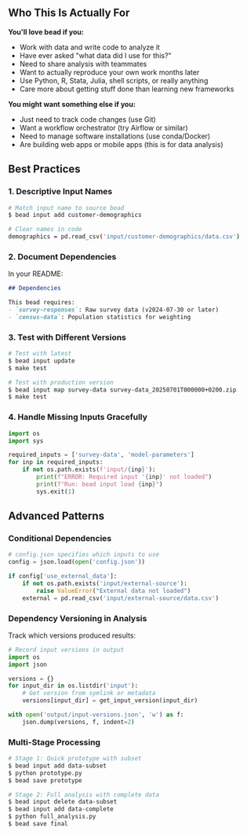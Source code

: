 ## Who This Is Actually For

**You'll love bead if you:**
- Work with data and write code to analyze it
- Have ever asked "what data did I use for this?" 
- Need to share analysis with teammates
- Want to actually reproduce your own work months later
- Use Python, R, Stata, Julia, shell scripts, or really anything
- Care more about getting stuff done than learning new frameworks

**You might want something else if you:**
- Just need to track code changes (use Git)
- Want a workflow orchestrator (try Airflow or similar)  
- Need to manage software installations (use conda/Docker)
- Are building web apps or mobile apps (this is for data analysis)


## Best Practices

### 1. Descriptive Input Names

```bash
# Match input name to source bead
$ bead input add customer-demographics

# Clear names in code
demographics = pd.read_csv('input/customer-demographics/data.csv')
```

### 2. Document Dependencies

In your README:
```markdown
## Dependencies

This bead requires:
- `survey-responses`: Raw survey data (v2024-07-30 or later)
- `census-data`: Population statistics for weighting
```

### 3. Test with Different Versions

```bash
# Test with latest
$ bead input update
$ make test

# Test with production version
$ bead input map survey-data survey-data_20250701T000000+0200.zip
$ make test
```

### 4. Handle Missing Inputs Gracefully

```python
import os
import sys

required_inputs = ['survey-data', 'model-parameters']
for inp in required_inputs:
    if not os.path.exists(f'input/{inp}'):
        print(f"ERROR: Required input '{inp}' not loaded")
        print(f"Run: bead input load {inp}")
        sys.exit(1)
```

## Advanced Patterns

### Conditional Dependencies

```python
# config.json specifies which inputs to use
config = json.load(open('config.json'))

if config['use_external_data']:
    if not os.path.exists('input/external-source'):
        raise ValueError("External data not loaded")
    external = pd.read_csv('input/external-source/data.csv')
```

### Dependency Versioning in Analysis

Track which versions produced results:

```python
# Record input versions in output
import os
import json

versions = {}
for input_dir in os.listdir('input'):
    # Get version from symlink or metadata
    versions[input_dir] = get_input_version(input_dir)

with open('output/input-versions.json', 'w') as f:
    json.dump(versions, f, indent=2)
```

### Multi-Stage Processing

```bash
# Stage 1: Quick prototype with subset
$ bead input add data-subset
$ python prototype.py
$ bead save prototype

# Stage 2: Full analysis with complete data  
$ bead input delete data-subset
$ bead input add data-complete
$ python full_analysis.py
$ bead save final
```
